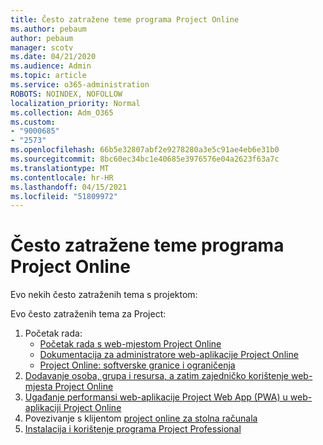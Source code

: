 ```yaml
---
title: Često zatražene teme programa Project Online
ms.author: pebaum
author: pebaum
manager: scotv
ms.date: 04/21/2020
ms.audience: Admin
ms.topic: article
ms.service: o365-administration
ROBOTS: NOINDEX, NOFOLLOW
localization_priority: Normal
ms.collection: Adm_O365
ms.custom:
- "9000685"
- "2573"
ms.openlocfilehash: 66b5e32807abf2e9278280a3e5c91ae4eb6e31b0
ms.sourcegitcommit: 8bc60ec34bc1e40685e3976576e04a2623f63a7c
ms.translationtype: MT
ms.contentlocale: hr-HR
ms.lasthandoff: 04/15/2021
ms.locfileid: "51809972"
---
```

# <a name="project-online-frequently-requested-topics"></a>Često zatražene teme programa Project Online

Evo nekih često zatraženih tema s projektom:

Evo često zatraženih tema za Project:
1.  Početak rada: 
    -   [Početak rada s web-mjestom Project Online](https://docs.microsoft.com/projectonline/get-started-with-project-online) 
    -   [Dokumentacija za administratore web-aplikacije Project Online](https://docs.microsoft.com/projectonline/project-online) 
    -   [Project Online: softverske granice i ograničenja](https://docs.microsoft.com/ProjectOnline/project-online-software-boundaries-and-limits) 
2.  [Dodavanje osoba, grupa i resursa, a zatim zajedničko korištenje web-mjesta Project Online](https://docs.microsoft.com/projectonline/step-2-add-people-to-project-online) 
3.  [Ugađanje performansi web-aplikacije Project Web App (PWA) u web-aplikaciji Project Online](https://docs.microsoft.com/projectonline/tune-project-online-performance)
4.  Povezivanje s klijentom [project online za stolna računala](https://docs.microsoft.com/projectonline/connect-to-project-online-with-the-project-online-desktop-client) 
5.  [Instalacija i korištenje programa Project Professional](https://support.office.com/article/install-project-7059249b-d9fe-4d61-ab96-5c5bf435f281) 
